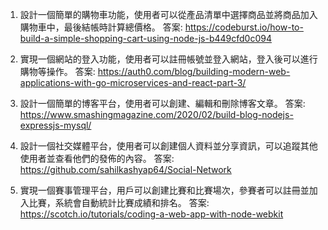 

1. 設計一個簡單的購物車功能，使用者可以從產品清單中選擇商品並將商品加入購物車中，最後結帳時計算總價格。
答案: https://codeburst.io/how-to-build-a-simple-shopping-cart-using-node-js-b449cfd0c094

2. 實現一個網站的登入功能，使用者可以註冊帳號並登入網站，登入後可以進行購物等操作。
答案: https://auth0.com/blog/building-modern-web-applications-with-go-microservices-and-react-part-3/


3. 設計一個簡單的博客平台，使用者可以創建、編輯和刪除博客文章。
答案: https://www.smashingmagazine.com/2020/02/build-blog-nodejs-expressjs-mysql/


4. 設計一個社交媒體平台，使用者可以創建個人資料並分享資訊，可以追蹤其他使用者並查看他們的發佈的內容。
答案: https://github.com/sahilkashyap64/Social-Network


5. 實現一個賽事管理平台，用戶可以創建比賽和比賽場次，參賽者可以註冊並加入比賽，系統會自動統計比賽成績和排名。
答案: https://scotch.io/tutorials/coding-a-web-app-with-node-webkit